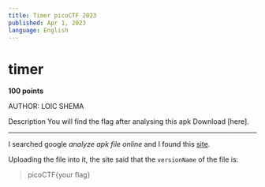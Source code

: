 ```yaml
---
title: Timer picoCTF 2023
published: Apr 1, 2023
language: English
---
```


# timer

**100 points**

AUTHOR: LOIC SHEMA

Description
You will find the flag after analysing this apk
Download [here].

---

I searched google _analyze apk file online_ and I found this [site](https://www.sisik.eu/apk-tool).

Uploading the file into it, the site said that the `versionName` of the file is:

> picoCTF{your flag}

